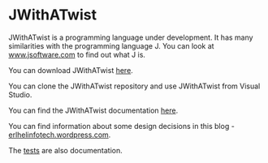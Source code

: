 <html xmlns="http://www.w3.org/1999/xhtml">
<head>
	<meta charset="ISO-8859-1" />

</head>
<body dir="ltr">
<h1>JWithATwist</h1>
<p>JWithATwist is a programming language under development. It has many similarities with the programming language J. You can look at <a href="http://www.jsoftware.com">www.jsoftware.com</a> to find out what J is. </p>
<p>You can download JWithATwist <a href="https://github.com/andrimne/JWithATwist/releases">here</a>.</p>
<p>You can clone the JWithATwist repository and use JWithATwist from Visual Studio.</p>
<p>You can find the JWithATwist documentation <a href="https://github.com/andrimne/JWithATwist.DocBook/blob/master/target/en/JWithATwistReferenceManual.pdf">here</a>.</p>
<p>You can find information about some design decisions in this blog - <a href="https://erlhelinfotech.wordpress.com/">erlhelinfotech.wordpress.com</a>.</p>
<p>The <a href="https://github.com/andrimne/JWithATwist/tree/master/JWithATwist.Test">tests</a> are also documentation.</p>
</body>
</html>
